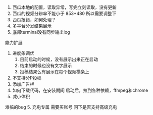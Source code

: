 1. 西瓜本地的配置，读取异常，写完立刻读取，没有更新
2. 西瓜的视频分辨率不能小于 853*480 所以需要调整下
3. 西瓜报错，如何处理？
4. 多平台分发结果展示
5. 底部terminal没有同步输出log

能力扩展
1. 进度条调优
   1. 目前启动的时候，没有展示出来正在启动
   2. 结束的时候也没有文字展示
   3. 投稿结果么有展示在每个视频横条上
2. 不支持分P投稿
3. 添加广告栏
4. 如何下载代码，在安装期间
  启动后，拉到各种依赖，ffmpeg和chrome
1. 减小体积

难搞的bug
5. 充电专属
  需要买账号
  问下是否支持高级充电
